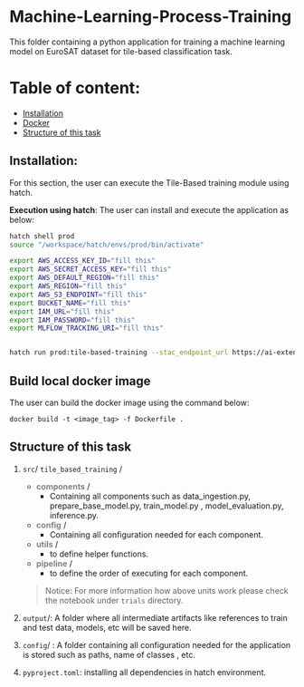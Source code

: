 # Machine-Learning-Process-Training
This folder containing a python application for training a machine learning model on EuroSAT dataset for tile-based classification task.

# Table of content:
- [Installation](#installation)
- [Docker](#docker)
- [Structure of this task](#structure-of-this-task)



## Installation:
For this section, the user can execute the Tile-Based training module using hatch.

**Execution using hatch**:
The user can install and execute the application as below:

```bash
hatch shell prod
source "/workspace/hatch/envs/prod/bin/activate"

export AWS_ACCESS_KEY_ID="fill this"
export AWS_SECRET_ACCESS_KEY="fill this" 
export AWS_DEFAULT_REGION="fill this"
export AWS_REGION="fill this"
export AWS_S3_ENDPOINT="fill this"
export BUCKET_NAME="fill this"
export IAM_URL="fill this" 
export IAM_PASSWORD="fill this" 
export MLFLOW_TRACKING_URI="fill this"


hatch run prod:tile-based-training --stac_endpoint_url https://ai-extensions-stac.terradue.com/collections/Euro_SAT --BATCH_SIZE 4 --CLASSES 10 --DECAY 0.1 --EPOCHS 10 --EPSILON 0.000001 --IMAGE_SIZE 64 --IMAGE_SIZE 64 --IMAGE_SIZE 13 --LEARNING_RATE 0.0001 --LOSS "categorical_crossentropy" --MEMENTUM 0.95 --OPTIMIZER "Adam" --REGULIZER "None" --SAMPLES_PER_CLASS 500 --enable_data_ingestion
```



## Build local docker image

The user can build the docker image using the command below:
```
docker build -t <image_tag> -f Dockerfile .
```


## Structure of this task
1. `src`/ `tile_based_training` /
    - <span style="color:gray">**components**</span> /
        - Containing all components such as data_ingestion.py, prepare_base_model.py, train_model.py , model_evaluation.py, inference.py.
    - <span style="color:gray">**config**</span> /
        - Containing all configuration needed for each component.
    - <span style="color:gray">**utils**</span> /
        - to define helper functions.
    - <span style="color:gray">**pipeline**</span> /
        - to define the order of executing for each component.
    
    > Notice: For more information how above units work please check the notebook under `trials` directory.
2. `output`/: A folder where all intermediate artifacts like references to train and test data, models, etc will be saved here.
3. `config`/ : A folder containing all configuration needed for the application is stored such as paths, name of classes , etc. 
4. `pyproject.toml`: installing all dependencies in hatch environment.

